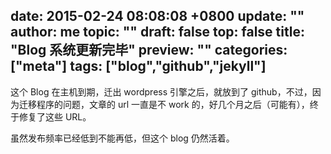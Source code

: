 date: 2015-02-24 08:08:08 +0800
update: ""
author: me
topic: ""
draft: false
top: false
title: "Blog 系统更新完毕"
preview: ""
categories: ["meta"]
tags: ["blog","github","jekyll"]
---

这个 Blog 在主机到期，迁出 wordpress 引擎之后，就放到了 github，不过，因为迁移程序的问题，文章的 url 一直是不 work 的，好几个月之后（可能有），终于修复了这些 URL。

虽然发布频率已经低到不能再低，但这个 blog 仍然活着。
